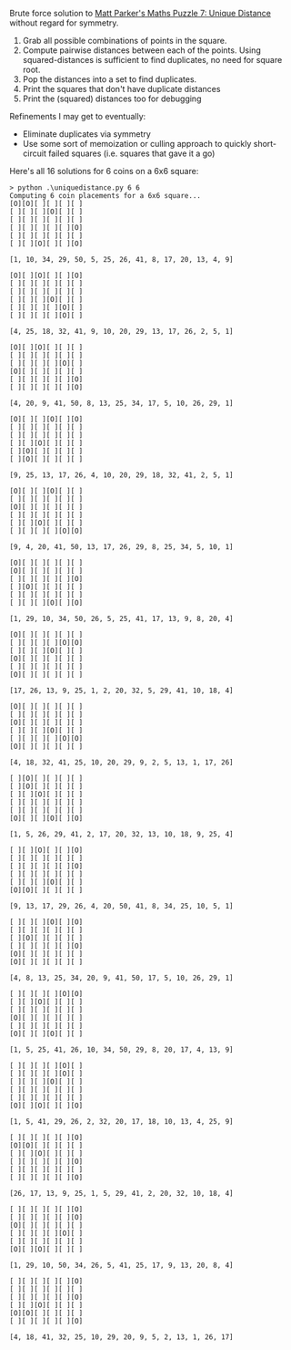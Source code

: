 
Brute force solution to [Matt Parker's Maths Puzzle 7: Unique Distance](https://think-maths.co.uk/uniquedistance) without regard for symmetry.

1. Grab all possible combinations of points in the square.
2. Compute pairwise distances between each of the points. Using squared-distances is sufficient to find duplicates, no need for square root.
3. Pop the distances into a set to find duplicates.
4. Print the squares that don't have duplicate distances
5. Print the (squared) distances too for debugging

Refinements I may get to eventually:
- Eliminate duplicates via symmetry
- Use some sort of memoization or culling approach to quickly short-circuit failed squares (i.e. squares that gave it a go)

Here's all 16 solutions for 6 coins on a 6x6 square:
```
> python .\uniquedistance.py 6 6
Computing 6 coin placements for a 6x6 square...
[O][O][ ][ ][ ][ ]
[ ][ ][ ][O][ ][ ]
[ ][ ][ ][ ][ ][ ]
[ ][ ][ ][ ][ ][O]
[ ][ ][ ][ ][ ][ ]
[ ][ ][O][ ][ ][O]

[1, 10, 34, 29, 50, 5, 25, 26, 41, 8, 17, 20, 13, 4, 9]

[O][ ][O][ ][ ][O]
[ ][ ][ ][ ][ ][ ]
[ ][ ][ ][ ][ ][ ]
[ ][ ][ ][O][ ][ ]
[ ][ ][ ][ ][O][ ]
[ ][ ][ ][ ][O][ ]

[4, 25, 18, 32, 41, 9, 10, 20, 29, 13, 17, 26, 2, 5, 1]

[O][ ][O][ ][ ][ ]
[ ][ ][ ][ ][ ][ ]
[ ][ ][ ][ ][O][ ]
[O][ ][ ][ ][ ][ ]
[ ][ ][ ][ ][ ][O]
[ ][ ][ ][ ][ ][O]

[4, 20, 9, 41, 50, 8, 13, 25, 34, 17, 5, 10, 26, 29, 1]

[O][ ][ ][O][ ][O]
[ ][ ][ ][ ][ ][ ]
[ ][ ][ ][ ][ ][ ]
[ ][ ][O][ ][ ][ ]
[ ][O][ ][ ][ ][ ]
[ ][O][ ][ ][ ][ ]

[9, 25, 13, 17, 26, 4, 10, 20, 29, 18, 32, 41, 2, 5, 1]

[O][ ][ ][O][ ][ ]
[ ][ ][ ][ ][ ][ ]
[O][ ][ ][ ][ ][ ]
[ ][ ][ ][ ][ ][ ]
[ ][ ][O][ ][ ][ ]
[ ][ ][ ][ ][O][O]

[9, 4, 20, 41, 50, 13, 17, 26, 29, 8, 25, 34, 5, 10, 1]

[O][ ][ ][ ][ ][ ]
[O][ ][ ][ ][ ][ ]
[ ][ ][ ][ ][ ][O]
[ ][O][ ][ ][ ][ ]
[ ][ ][ ][ ][ ][ ]
[ ][ ][ ][O][ ][O]

[1, 29, 10, 34, 50, 26, 5, 25, 41, 17, 13, 9, 8, 20, 4]

[O][ ][ ][ ][ ][ ]
[ ][ ][ ][ ][O][O]
[ ][ ][ ][O][ ][ ]
[O][ ][ ][ ][ ][ ]
[ ][ ][ ][ ][ ][ ]
[O][ ][ ][ ][ ][ ]

[17, 26, 13, 9, 25, 1, 2, 20, 32, 5, 29, 41, 10, 18, 4]

[O][ ][ ][ ][ ][ ]
[ ][ ][ ][ ][ ][ ]
[O][ ][ ][ ][ ][ ]
[ ][ ][ ][O][ ][ ]
[ ][ ][ ][ ][O][O]
[O][ ][ ][ ][ ][ ]

[4, 18, 32, 41, 25, 10, 20, 29, 9, 2, 5, 13, 1, 17, 26]

[ ][O][ ][ ][ ][ ]
[ ][O][ ][ ][ ][ ]
[ ][ ][O][ ][ ][ ]
[ ][ ][ ][ ][ ][ ]
[ ][ ][ ][ ][ ][ ]
[O][ ][ ][O][ ][O]

[1, 5, 26, 29, 41, 2, 17, 20, 32, 13, 10, 18, 9, 25, 4]

[ ][ ][O][ ][ ][O]
[ ][ ][ ][ ][ ][ ]
[ ][ ][ ][ ][ ][O]
[ ][ ][ ][ ][ ][ ]
[ ][ ][ ][O][ ][ ]
[O][O][ ][ ][ ][ ]

[9, 13, 17, 29, 26, 4, 20, 50, 41, 8, 34, 25, 10, 5, 1]

[ ][ ][ ][O][ ][O]
[ ][ ][ ][ ][ ][ ]
[ ][O][ ][ ][ ][ ]
[ ][ ][ ][ ][ ][O]
[O][ ][ ][ ][ ][ ]
[O][ ][ ][ ][ ][ ]

[4, 8, 13, 25, 34, 20, 9, 41, 50, 17, 5, 10, 26, 29, 1]

[ ][ ][ ][ ][O][O]
[ ][ ][O][ ][ ][ ]
[ ][ ][ ][ ][ ][ ]
[O][ ][ ][ ][ ][ ]
[ ][ ][ ][ ][ ][ ]
[O][ ][ ][O][ ][ ]

[1, 5, 25, 41, 26, 10, 34, 50, 29, 8, 20, 17, 4, 13, 9]

[ ][ ][ ][ ][O][ ]
[ ][ ][ ][ ][O][ ]
[ ][ ][ ][O][ ][ ]
[ ][ ][ ][ ][ ][ ]
[ ][ ][ ][ ][ ][ ]
[O][ ][O][ ][ ][O]

[1, 5, 41, 29, 26, 2, 32, 20, 17, 18, 10, 13, 4, 25, 9]

[ ][ ][ ][ ][ ][O]
[O][O][ ][ ][ ][ ]
[ ][ ][O][ ][ ][ ]
[ ][ ][ ][ ][ ][O]
[ ][ ][ ][ ][ ][ ]
[ ][ ][ ][ ][ ][O]

[26, 17, 13, 9, 25, 1, 5, 29, 41, 2, 20, 32, 10, 18, 4]

[ ][ ][ ][ ][ ][O]
[ ][ ][ ][ ][ ][O]
[O][ ][ ][ ][ ][ ]
[ ][ ][ ][ ][O][ ]
[ ][ ][ ][ ][ ][ ]
[O][ ][O][ ][ ][ ]

[1, 29, 10, 50, 34, 26, 5, 41, 25, 17, 9, 13, 20, 8, 4]

[ ][ ][ ][ ][ ][O]
[ ][ ][ ][ ][ ][ ]
[ ][ ][ ][ ][ ][O]
[ ][ ][O][ ][ ][ ]
[O][O][ ][ ][ ][ ]
[ ][ ][ ][ ][ ][O]

[4, 18, 41, 32, 25, 10, 29, 20, 9, 5, 2, 13, 1, 26, 17]
```
